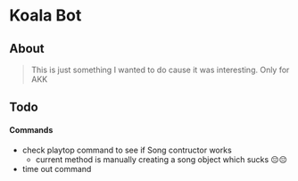 # Koala Bot

## About

> This is just something I wanted to do cause it was interesting.
> Only for AKK

## Todo

#### Commands

- check playtop command to see if Song contructor works
  - current method is manually creating a song object which sucks 😔😔
- time out command

